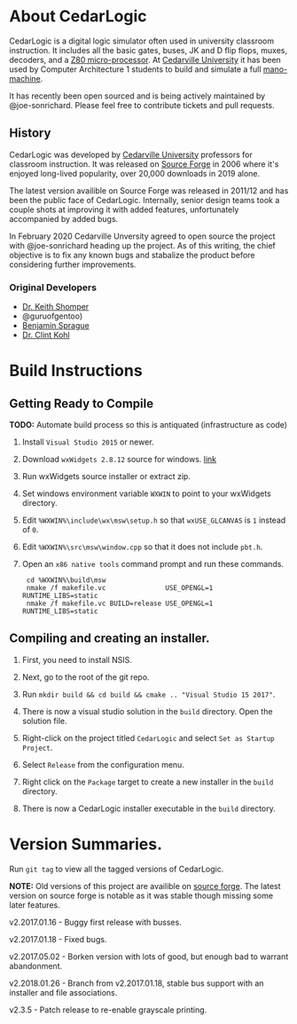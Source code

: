 
# About CedarLogic
CedarLogic is a digital logic simulator often used in university classroom instruction. It includes all the basic gates, buses, JK and D flip flops, muxes, decoders, and a [Z80 micro-processor](https://en.wikipedia.org/wiki/Zilog_Z80). At [Cedarville University](https://www.cedarville.edu/) it has been used by Computer Architecture 1 students to build and simulate a full [mano-machine](https://en.wikipedia.org/wiki/Mano_machine). 

It has recently been open sourced and is being actively maintained by @joe-sonrichard. Please feel free to contribute tickets and pull requests.

## History
CedarLogic was developed by [Cedarville University](https://www.cedarville.edu/) professors for classroom instruction. It was released on [Source Forge](https://sourceforge.net/projects/cedarlogic/) in 2006 where  it's enjoyed long-lived popularity, over 20,000 downloads in 2019 alone.

The latest version availible on Source Forge was released in 2011/12 and has been the public face of CedarLogic. Internally, senior design teams took a couple shots at improving it with added features, unfortunately accompanied by added bugs.

In February 2020 Cedarville Unversity agreed to open source the project with @joe-sonrichard heading up  the project. As of this writing, the chief objective is to fix any known bugs and stabalize the product before considering further improvements.

### Original Developers
 - [Dr. Keith Shomper](https://www.cedarville.edu/Academic-Schools-and-Departments/Engineering-and-Computer-Science/Faculty/Faculty/Shomper-Keith.aspx) 
 - @guruofgentoo)
 - [Benjamin Sprague](https://sourceforge.net/u/realmadsci/profile/)
 - [Dr. Clint Kohl](https://www.cedarville.edu/Academic-Schools-and-Departments/Engineering-and-Computer-Science/Faculty/Faculty/Kohl-Clinton.aspx)
 
 
# Build Instructions
## Getting Ready to Compile
**TODO:** Automate build process so this is antiquated (infrastructure as code)

1. Install `Visual Studio 2015` or newer.

2. Download `wxWidgets 2.8.12` source for windows. [link](http://www.wxwidgets.org/downloads/)

3. Run wxWidgets source installer or extract zip.

4. Set windows environment variable `WXWIN` to point to your wxWidgets directory.

5. Edit `%WXWIN%\include\wx\msw\setup.h` so that `wxUSE_GLCANVAS` is `1` instead of `0`.

6. Edit `%WXWIN%\src\msw\window.cpp` so that it does not include `pbt.h`.

7. Open an `x86 native tools` command prompt and run these commands.
	
		cd %WXWIN%\build\msw
		nmake /f makefile.vc               USE_OPENGL=1 RUNTIME_LIBS=static
		nmake /f makefile.vc BUILD=release USE_OPENGL=1 RUNTIME_LIBS=static

## Compiling and creating an installer.

1. First, you need to install NSIS.

2. Next, go to the root of the git repo.

3. Run `mkdir build && cd build && cmake .. "Visual Studio 15 2017"`.

4. There is now a visual studio solution in the `build` directory. Open the solution file.

5. Right-click on the project titled `CedarLogic` and select `Set as Startup Project`.

6. Select `Release` from the configuration menu.

7. Right click on the `Package` target to create a new installer in the `build` directory.

8. There is now a CedarLogic installer executable in the `build` directory.

# Version Summaries.

Run `git tag` to view all the tagged versions of CedarLogic.

**NOTE:** Old versions of this project are availible on [source forge](https://sourceforge.net/projects/cedarlogic/). The latest version on source forge is notable as it was stable though missing some later features.

v2.2017.01.16 - Buggy first release with busses.

v2.2017.01.18 - Fixed bugs.

v2.2017.05.02 - Borken version with lots of good, but enough bad to warrant abandonment.

v2.2018.01.26 - Branch from v2.2017.01.18, stable bus support with an installer and file associations.

v2.3.5 - Patch release to re-enable grayscale printing.
